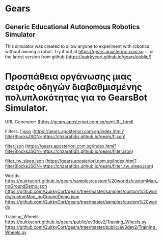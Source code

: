 # Gears
## Generic Educational Autonomous Robotics Simulator

This simulator was created to allow anyone to experiment with robotics without owning a robot.
Try it out at https://gears.aposteriori.com.sg ... or the latest version from github (https://quirkycort.github.io/gears/public/)

# Προσπάθεια οργάνωσης μιας σειράς οδηγών διαβαθμισμένης πολυπλοκότητας για το GearsBot Simulator.
URL Generator:
(https://gears.aposteriori.com.sg/genURL.html)

Filters:
[f.json](f.json)
(https://gears.aposteriori.com.sg/index.html?filterBlocksJSON=https://chzarafidis.github.io/gears/f.json)

[filter.json](filter.json)
(https://gears.aposteriori.com.sg/index.html?filterBlocksJSON=https://chzarafidis.github.io/gears/filter.json)

[filter_tw_sleep.json](filter_tw_sleep.json)
(https://gears.aposteriori.com.sg/index.html?filterBlocksJSON=https://chzarafidis.github.io/gears/filter_tw_sleep.json)

Worlds:
https://quirkycort.github.io/gears/samples/custom%20worlds/customMap_noGroundDemo.json
https://github.com/QuirkyCort/gears/tree/master/samples/custom%20worlds/customMap_noGroundDemo.json
https://github.com/QuirkyCort/gears/tree/master/samples/custom%20worlds

Training_Wheels:
https://quirkycort.github.io/gears/public/ev3dev2/Training_Wheels.py
https://github.com/QuirkyCort/gears/tree/master/public/ev3dev2/Training_Wheels.py
